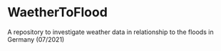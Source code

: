 # WaetherToFlood
A repository to investigate weather data in relationship to the floods in Germany (07/2021)
